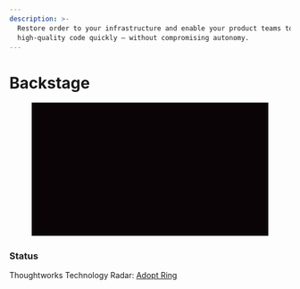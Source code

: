 ```yaml
---
description: >-
  Restore order to your infrastructure and enable your product teams to ship
  high-quality code quickly — without compromising autonomy.
---
```


# Backstage

<figure><img src="../.gitbook/assets/backstage-logo.gif" alt=""><figcaption></figcaption></figure>

### Status

Thoughtworks Technology Radar: [Adopt Ring](https://www.thoughtworks.com/radar/platforms/backstage)
